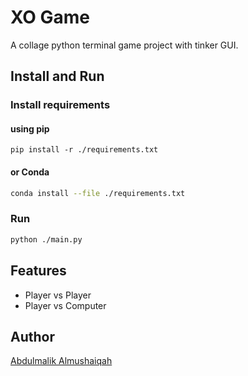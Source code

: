 # XO Game

A collage python terminal game project with tinker GUI.

<!--
# Screenshots
![Welcome](./readme/choose-mode.png)
![In-game](./readme/ingame-1.png)
![Player Won](./readme/player1-won.png) -->

## Install and Run

### Install requirements

#### using pip

```terminal
pip install -r ./requirements.txt
```

#### or Conda

```bash
conda install --file ./requirements.txt
```

### Run

```bash
python ./main.py
```

## Features

- Player vs Player
- Player vs Computer

## Author

[Abdulmalik Almushaiqah](http://github.com/reex11)
